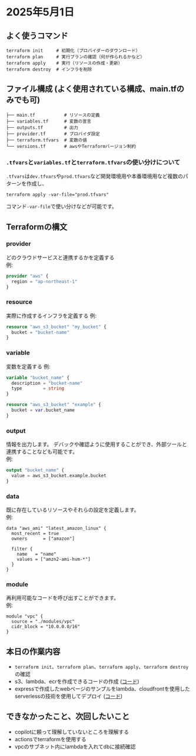 # 2025年5月1日
## よく使うコマンド
```
terraform init     # 初期化（プロバイダーのダウンロード）
terraform plan     # 実行プランの確認（何が作られるかなど）
terraform apply    # 実行（リソースの作成・更新）
terraform destroy  # インフラを削除
```

## ファイル構成 (よく使用されている構成、main.tfのみでも可)
```
├── main.tf           # リソースの定義
├── variables.tf      # 変数の宣言
├── outputs.tf        # 出力
├── provider.tf       # プロバイダ設定
├── terraform.tfvars  # 変数の値
└── versions.tf       # awsやTerraformバージョン制約
```
### `.tfvars`と`variables.tf`と`terraform.tfvars`の使い分けについて
`.tfvars`は`dev.tfvars`や`prod.tfvars`など開発環境用や本番環境用など複数のパターンを作成し、
```
terraform apply -var-file="prod.tfvars"
```
コマンド`-var-file`で使い分けなどが可能です。

## Terraformの構文

### provider
どのクラウドサービスと連携するかを定義する  
例: 
```tf
provider "aws" {
  region = "ap-northeast-1"
}
```

### resource
実際に作成するインフラを定義する
例: 
```tf
resource "aws_s3_bucket" "my_bucket" {
  bucket = "bucket-name"
}
```

### variable
変数を定義する
例: 
```tf
variable "bucket_name" {
  description = "bucket-name"
  type        = string
}

resource "aws_s3_bucket" "example" {
  bucket = var.bucket_name
}
```

### output
情報を出力します。
デバックや確認ように使用することができ、外部ツールと連携することなども可能です。  
例: 
```tf
output "bucket_name" {
  value = aws_s3_bucket.example.bucket
}
```

### data
既に存在しているリソースやそれらの設定を定義します。  
例: 
```
data "aws_ami" "latest_amazon_linux" {
  most_recent = true
  owners      = ["amazon"]

  filter {
    name   = "name"
    values = ["amzn2-ami-hvm-*"]
  }
}
```

### module
再利用可能なコードを呼び出すことができます。  
例: 
```
module "vpc" {
  source = "./modules/vpc"
  cidr_block = "10.0.0.0/16"
}
```

## 本日の作業内容
- `terraform init`、`terraform plan`、`terraform apply`、`terraform destroy`の確認
- s3、lambda、ecrを作成できるコードの作成 ([コード](create_s3_bucket/))
- expressで作成したwebページのサンプルをlambda、cloudfrontを使用したserverlessの技術を使用してデプロイ ([コード](express_serverless/))

## できなかったこと、次回したいこと
- copilotに頼って理解していないところを理解する
- actionsでterraformを使用する
- vpcのサブネット内にlambdaを入れてdbに接続確認
